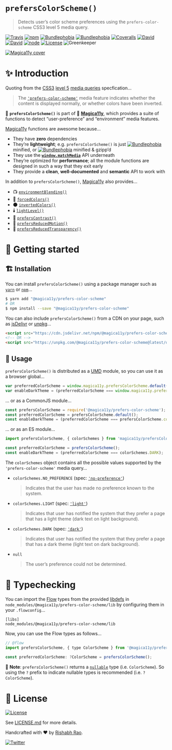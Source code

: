 `prefersColorScheme()`
======================
> Detects user’s color scheme preferences using the `prefers-color-scheme` CSS3 level 5 media query.

[![Travis](https://img.shields.io/travis/com/magica11y/prefers-color-scheme.svg?style=for-the-badge)](https://travis-ci.com/magica11y/prefers-color-scheme)
[![npm](https://img.shields.io/npm/v/@magica11y/prefers-color-scheme.svg?style=for-the-badge "NPM")](https://www.npmjs.com/package/@magica11y/prefers-color-scheme)
[![Bundlephobia](https://img.shields.io/bundlephobia/min/@magica11y/prefers-color-scheme.svg?style=for-the-badge "Bundle size (minified)")](https://bundlephobia.com/result?p=@magica11y/prefers-color-scheme)
[![Bundlephobia](https://img.shields.io/bundlephobia/minzip/@magica11y/prefers-color-scheme.svg?style=for-the-badge "Bundle size (minified+gzipped)")](https://bundlephobia.com/result?p=@magica11y/prefers-color-scheme)
[![Coveralls](https://img.shields.io/coveralls/magica11y/prefers-color-scheme.svg?style=for-the-badge "Test coverage status")](https://coveralls.io/r/magica11y/prefers-color-scheme)
[![David](https://img.shields.io/david/magica11y/prefers-color-scheme.svg?style=for-the-badge "Dependencies")](https://david-dm.org/magica11y/prefers-color-scheme)
[![David](https://img.shields.io/david/dev/magica11y/prefers-color-scheme.svg?style=for-the-badge "Dev Dependencies")](https://david-dm.org/magica11y/prefers-color-scheme?type=dev)
[![node](https://img.shields.io/node/v/@magica11y/prefers-color-scheme.svg?style=for-the-badge "Node engine")](https://www.npmjs.com/package/@magica11y/prefers-color-scheme)
[![License](https://img.shields.io/github/license/magica11y/prefers-color-scheme.svg?style=for-the-badge "MIT license")](LICENSE.md)
![Greenkeeper](https://badges.greenkeeper.io/magica11y/prefers-color-scheme.svg?style=flat-square "Greenkeeper")

[![Magica11y cover](https://cdn.jsdelivr.net/gh/magica11y/cauldron@1.0.11/assets/Magica11y-cover.jpg "Magica11y cover")](https://magica11y.github.io)


# :sparkles: Introduction

Quoting from the [CSS3](https://developer.mozilla.org/en-US/docs/Web/CSS/CSS3) [level 5](https://drafts.csswg.org/mediaqueries-5)
[media queries](https://developer.mozilla.org/en-US/docs/Web/CSS/Media_Queries) specfication…

> The [`'prefers-color-scheme'`](https://drafts.csswg.org/mediaqueries-5/#prefers-color-scheme) media feature
> indicates whether the content is displayed normally, or whether colors have been inverted.

:high_brightness: **`prefersColorScheme()`** is part of :crystal_ball: [**Magica11y**](https://magica11y.github.io),
which provides a suite of functions to detect “user-preference” and “environment” media features.

[Magica11y](https://magica11y.github.io) functions are awesome because…
  * They have **zero** dependencies
  * They’re **lightweight**; e.g. `prefersColorScheme()` is just [![Bundlephobia](https://img.shields.io/bundlephobia/min/@magica11y/prefers-color-scheme.svg?style=flat-square&label "Bundle size (minified)")](https://bundlephobia.com/result?p=@magica11y/prefers-color-scheme) minified, or [![Bundlephobia](https://img.shields.io/bundlephobia/minzip/@magica11y/prefers-color-scheme.svg?style=flat-square&label "Bundle size (minified+gzipped)")](https://bundlephobia.com/result?p=@magica11y/prefers-color-scheme) minified & gzipp’d
  * They use the **[`window.matchMedia`](https://developer.mozilla.org/docs/Web/API/Window/matchMedia)** API underneath
  * They’re optimized for **performance**; all the module functions are designed in such a way that they exit early
  * They provide a **clean**, **well-documented** and **semantic** API to work with

In addition to `prefersColorScheme()`, [Magica11y](https://magica11y.github.io) also provides…

  * :tv: [`environmentBlending()`](https://github.com/magica11y/environment-blending)
  * :art: [`forcedColors()`](https://github.com/magica11y/forced-colors)
  * :new_moon: [`invertedColors()`](https://github.com/magica11y/inverted-colors)
  * :candle: [`lightLevel()`](https://github.com/magica11y/light-level)
  * :high_brightness: [`prefersContrast()`](https://github.com/magica11y/prefers-contrast)
  * :roller_coaster: [`prefersReducedMotion()`](https://github.com/magica11y/prefers-reduced-motion)
  * :gem: [`prefersReducedTransparency()`](https://github.com/magica11y/prefers-reduced-transparency)

# :rocket: Getting started

## :building_construction: Installation

You can install `prefersColorScheme()` using a package manager such as [`yarn`](https://yarnpkg.com/en/package/@magica11y/prefers-color-scheme) or [`npm`](https://www.npmjs.com/package/@magica11y/prefers-color-scheme)…

```sh
$ yarn add "@magica11y/prefers-color-scheme"
# OR
$ npm install --save "@magica11y/prefers-color-scheme"
```

You can also include `prefersColorScheme()` from a CDN on your page, such as [jsDelivr](https://www.jsdelivr.com/package/npm/@magica11y/prefers-color-scheme) or [unpkg](https://unpkg.com/@magica11y/prefers-color-scheme)…

```html
<script src="https://cdn.jsdelivr.net/npm/@magica11y/prefers-color-scheme@latest/dist/magica11y.prefersColorScheme.min.js"></script>
<!-- OR -->
<script src="https://unpkg.com/@magica11y/prefers-color-scheme@latest/dist/magica11y.prefersColorScheme.js"></script>
```

## :game_die: Usage

`prefersColorScheme()` is distributed as a [UMD](https://github.com/umdjs/umd) module, so you can use it as a browser global…

```js
var preferredColorScheme = window.magica11y.prefersColorScheme.default();
var enableDarkTheme = (preferredColorScheme === window.magica11y.prefersColorScheme.colorSchemes.DARK);
```

… or as a CommonJS module…

```js
const prefersColorScheme = require('@magica11y/prefers-color-scheme');
const preferredColorScheme = prefersColorScheme.default();
const enableDarkTheme = (preferredColorScheme === prefersColorScheme.colorSchemes.DARK);
```

… or as an ES module…

```js
import prefersColorScheme, { colorSchemes } from 'magica11y/prefersColorScheme';

const preferredColorScheme = prefersColorScheme();
const enableDarkTheme = (preferredColorScheme === colorSchemes.DARK);
```

The `colorSchemes` object contains all the possible values supported by the `'prefers-color-scheme'` media query…

* `colorSchemes.NO_PREFERENCE` (spec: [`'no-preference'`](https://drafts.csswg.org/mediaqueries-5/#valdef-media-prefers-color-scheme-no-preference))
  > Indicates that the user has made no preference known to the system.
* `colorSchemes.LIGHT` (spec: [`'light'`](https://drafts.csswg.org/mediaqueries-5/#valdef-media-prefers-color-scheme-light))
  > Indicates that user has notified the system that they prefer a page that has a light theme (dark text on light background).
* `colorSchemes.DARK` (spec: [`'dark'`](https://drafts.csswg.org/mediaqueries-5/#valdef-media-prefers-color-scheme-dark))
  > Indicates that user has notified the system that they prefer a page that has a dark theme (light text on dark background).
* `null`
  > The user’s preference could not be determined.


# :checkered_flag: Typechecking

You can import the [Flow](https://flow.org) types from the provided [libdefs](https://flow.org/en/docs/libdefs)
in `node_modules/@magica11y/prefers-color-scheme/lib` by configuring them in your `.flowconfig`…

```
[libs]
node_modules/@magica11y/prefers-color-scheme/lib
```

Now, you can use the Flow types as follows…

```js
// @flow
import prefersColorScheme, { type ColorScheme } from '@magica11y/prefers-color-scheme';

const preferredColorScheme: ?ColorScheme = prefersColorScheme();
```

:tophat: **Note**: `prefersColorScheme()` returns a [`nullable`](https://flow.org/en/docs/types/primitives/#toc-null-and-void)
type (i.e. `ColorScheme`). So using the `?` prefix to indicate nullable types is recommended (i.e. `?ColorScheme`).


# :scroll: License

[![License](https://img.shields.io/github/license/magica11y/magica11y.svg?style=for-the-badge "MIT license")](LICENSE.md)

See [LICENSE.md](LICENSE.md) for more details.

Handcrafted with :heart: by [Rishabh Rao](https://github.com/rishabhsrao).

[![Twitter](https://img.shields.io/twitter/follow/rishabhsrao.svg?style=social)](https://twitter.com/rishabhsrao)
